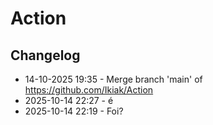 # Action
## Changelog
- 14-10-2025 19:35 - Merge branch 'main' of https://github.com/Ikiak/Action
- 2025-10-14 22:27 - é
- 2025-10-14 22:19 - Foi?

